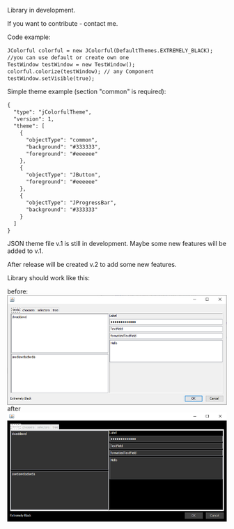 Library in development.

If you want to contribute - contact me.

Code example:
```
JColorful colorful = new JColorful(DefaultThemes.EXTREMELY_BLACK); //you can use default or create own one
TestWindow testWindow = new TestWindow();
colorful.colorize(testWindow); // any Component
testWindow.setVisible(true);

```

Simple theme example (section "common" is required):
```
{
  "type": "jColorfulTheme",
  "version": 1,
  "theme": [
    {
      "objectType": "common",
      "background": "#333333",
      "foreground": "#eeeeee"
    },
    {
      "objectType": "JButton",
      "foreground": "#eeeeee"
    },
    {
      "objectType": "JProgressBar",
      "background": "#333333"
    }
  ]
}
```
JSON theme file v.1 is still in development. Maybe some new features will be added to v.1.

After release will be created v.2 to add some new features.

Library should work like this:

before:
<img src="/public/white.jpg" align="right" width="888" />

after
<img src="/public/dark.jpg" align="right" width="888" />
